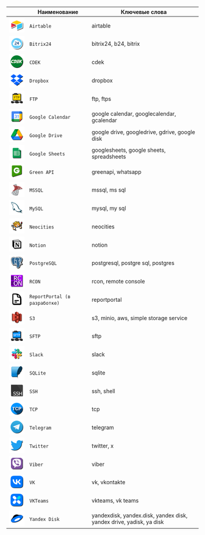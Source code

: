 |  | Наименование | Ключевые слова |
|-|-|-|
|![Airtable](../Airtable.png)| `Airtable`| airtable |
|![Bitrix24](../Bitrix24.png)| `Bitrix24`| bitrix24, b24, bitrix |
|![CDEK](../CDEK.png)| `CDEK`| cdek |
|![Dropbox](../Dropbox.png)| `Dropbox`| dropbox |
|![FTP](../FTP.png)| `FTP`| ftp, ftps |
|![Google Calendar](../GoogleCalendar.png)| `Google Calendar`| google calendar, googlecalendar, gcalendar |
|![Google Drive](../GoogleDrive.png)| `Google Drive`| google drive, googledrive, gdrive, google disk |
|![Google Sheets](../GoogleSheets.png)| `Google Sheets`| googlesheets, google sheets, spreadsheets |
|![Green API](../GreenAPI.png)| `Green API`| greenapi, whatsapp |
|![MSSQL](../MSSQL.png)| `MSSQL`| mssql, ms sql |
|![MySQL](../MySQL.png)| `MySQL`| mysql, my sql |
|![Neocities](../Neocities.png)| `Neocities`| neocities |
|![Notion](../Notion.png)| `Notion`| notion |
|![PostgreSQL](../PostgreSQL.png)| `PostgreSQL`| postgresql, postgre sql, postgres |
|![RCON](../RCON.png)| `RCON`| rcon, remote console |
|![ReportPortal (в разработке)](../default.png)| `ReportPortal (в разработке)`| reportportal |
|![S3](../S3.png)| `S3`| s3, minio, aws, simple storage service |
|![SFTP](../SFTP.png)| `SFTP`| sftp |
|![Slack](../Slack.png)| `Slack`| slack |
|![SQLite](../SQLite.png)| `SQLite`| sqlite |
|![SSH](../SSH.png)| `SSH`| ssh, shell |
|![TCP](../TCP.png)| `TCP`| tcp |
|![Telegram](../Telegram.png)| `Telegram`| telegram |
|![Twitter](../Twitter.png)| `Twitter`| twitter, x |
|![Viber](../Viber.png)| `Viber`| viber |
|![VK](../VK.png)| `VK`| vk, vkontakte |
|![VKTeams](../VKTeams.png)| `VKTeams`| vkteams, vk teams |
|![Yandex Disk](../YandexDisk.png)| `Yandex Disk`| yandexdisk, yandex.disk, yandex disk, yandex drive, yadisk, ya disk |

